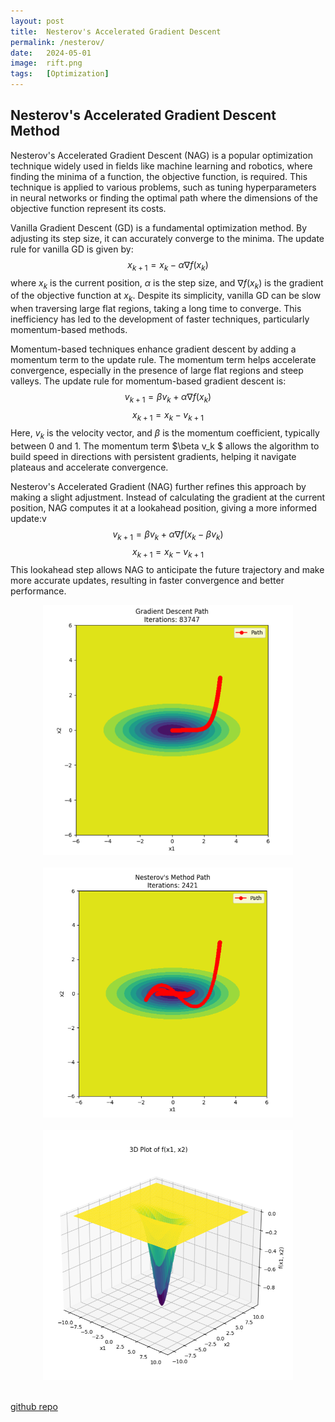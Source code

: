 ```yaml
---
layout: post
title:  Nesterov's Accelerated Gradient Descent
permalink: /nesterov/
date:   2024-05-01
image:  rift.png
tags:   [Optimization]
---
```

## Nesterov's Accelerated Gradient Descent Method

Nesterov's Accelerated Gradient Descent (NAG) is a popular optimization technique widely used in fields like machine learning and robotics, where finding the minima of a function, the objective function, is required. This technique is applied to various problems, such as tuning hyperparameters in neural networks or finding the optimal path where the dimensions of the objective function represent its costs.

Vanilla Gradient Descent (GD) is a fundamental optimization method. By adjusting its step size, it can accurately converge to the minima. The update rule for vanilla GD is given by:
$$ x_{k+1} = x_k - \alpha \nabla f(x_k) $$
where $x_k$ is the current position, $\alpha$ is the step size, and $\nabla f(x_k)$ is the gradient of the objective function at $x_k$. Despite its simplicity, vanilla GD can be slow when traversing large flat regions, taking a long time to converge. This inefficiency has led to the development of faster techniques, particularly momentum-based methods.

Momentum-based techniques enhance gradient descent by adding a momentum term to the update rule. The momentum term helps accelerate convergence, especially in the presence of large flat regions and steep valleys. The update rule for momentum-based gradient descent is:
$$ v_{k+1} = \beta v_k + \alpha \nabla f(x_k)$$
$$ x_{k+1} = x_k - v_{k+1} $$
Here, $v_k$ is the velocity vector, and $\beta$ is the momentum coefficient, typically between 0 and 1. The momentum term $\beta v_k $ allows the algorithm to build speed in directions with persistent gradients, helping it navigate plateaus and accelerate convergence.

Nesterov's Accelerated Gradient (NAG) further refines this approach by making a slight adjustment. Instead of calculating the gradient at the current position, NAG computes it at a lookahead position, giving a more informed update:v
$$v_{k+1} = \beta v_k + \alpha \nabla f(x_k - \beta v_k)$$
$$x_{k+1} = x_k - v_{k+1}$$
This lookahead step allows NAG to anticipate the future trajectory and make more accurate updates, resulting in faster convergence and better performance.

<center><img src="/img/gradient.png" alt="Lane Fit"  width="400"></center>
<br>

<center><img src="/img/nesterov.png" alt="Lane Fit"  width="400"></center>
<br>

<center><img src="/img/rift.png" alt="Lane Fit" height="400" width="400"></center>
<br>

[github repo](https://github.com/ashwath-karthikeyan/nesterov.git)